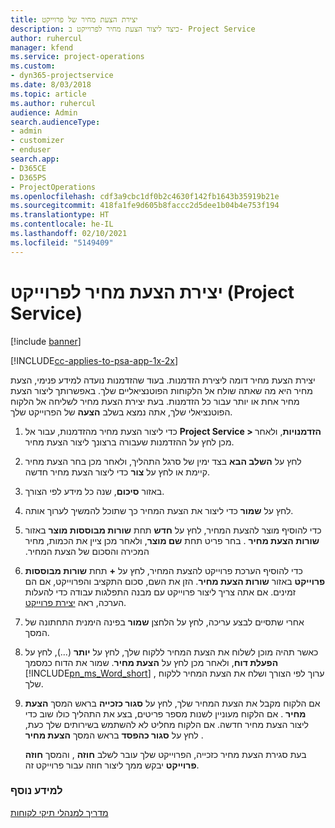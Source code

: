 ```yaml
---
title: יצירת הצעת מחיר של פרוייקט
description: כיצד ליצור הצעת מחיר לפרוייקט ב- Project Service
author: ruhercul
manager: kfend
ms.service: project-operations
ms.custom:
- dyn365-projectservice
ms.date: 8/03/2018
ms.topic: article
ms.author: ruhercul
audience: Admin
search.audienceType:
- admin
- customizer
- enduser
search.app:
- D365CE
- D365PS
- ProjectOperations
ms.openlocfilehash: cdf3a9cbc1df0b2c4630f142fb1643b35919b21e
ms.sourcegitcommit: 418fa1fe9d605b8faccc2d5dee1b04b4e753f194
ms.translationtype: HT
ms.contentlocale: he-IL
ms.lasthandoff: 02/10/2021
ms.locfileid: "5149409"
---
```

# <a name="create-a-project-quote-project-service"></a>יצירת הצעת מחיר לפרוייקט (Project Service)

[!include [banner](../includes/psa-now-project-operations.md)]

[!INCLUDE[cc-applies-to-psa-app-1x-2x](../includes/cc-applies-to-psa-app-1x-2x.md)]

יצירת הצעת מחיר דומה ליצירת הזדמנות. בעוד שהזדמנות נועדה למידע פנימי, הצעת מחיר היא מה שאתה שולח אל הלקוחות הפוטנציאליים שלך. באפשרותך ליצור הצעת מחיר אחת או יותר עבור כל הזדמנות. בעת יצירת הצעת מחיר לשליחה אל הלקוח הפוטנציאלי שלך, אתה נמצא בשלב **הצעה** של הפרוייקט שלך.  
  
1. כדי ליצור הצעת מחיר מהזדמנות, עבור אל **Project Service > הזדמנויות**, ולאחר מכן לחץ על ההזדמנות שעבורה ברצונך ליצור הצעת מחיר.  
  
2. לחץ על **השלב הבא** בצד ימין של סרגל התהליך, ולאחר מכן בחר הצעת מחיר קיימת או לחץ על **צור** כדי ליצור הצעת מחיר חדשה.  
  
3. באזור **סיכום**, שנה כל מידע לפי הצורך.  
  
4. לחץ על **שמור** כדי ליצור את הצעת המחיר כך שתוכל להמשיך לערוך אותה.  
  
5. כדי להוסיף מוצר להצעת המחיר, לחץ על **חדש** תחת **‏‫שורות מבוססות מוצר** באזור **שורות הצעת מחיר** . בחר פריט תחת **שם מוצר**, ולאחר מכן ציין את הכמות, מחיר המכירה ו‏‫הסכום של הצעת המחיר‬.  
  
6. כדי להוסיף הערכת פרוייקט להצעת המחיר, לחץ על **+** תחת **שורות מבוססות פרוייקט** באזור **שורות הצעת מחיר**. הזן את השם, סכום התקציב והפרוייקט, אם הם זמינים. אם אתה צריך ליצור פרוייקט עם מבנה התפלגות עבודה כדי להעלות הערכה, ראה [יצירת פרוייקט](../psa/create-project.md).  
  
7. אחרי שתסיים לבצע עריכה, לחץ על הלחצן **שמור** בפינה הימנית התחתונה של המסך.  
  
8. כאשר תהיה מוכן לשלוח את הצעת המחיר ללקוח שלך, לחץ על **יותר** (...), לחץ על **הפעלת דוח**, ולאחר מכן לחץ על **הצעת מחיר**. שמור את הדוח כמסמך [!INCLUDE[pn_ms_Word_short](../includes/pn-ms-word-short.md)] , ערוך לפי הצורך ושלח את הצעת המחיר ללקוח שלך.  
  
9. אם הלקוח מקבל את הצעת המחיר שלך, לחץ על **סגור כזכייה** בראש המסך **הצעת מחיר** . אם הלקוח מעוניין לשנות מספר פריטים, בצע את התהליך כולו שוב כדי ליצור הצעת מחיר חדשה. אם הלקוח מחליט לא להשתמש בשירותים שלך כעת, לחץ על **סגור כהפסד** בראש המסך **הצעת מחיר** .  
  
   בעת סגירת הצעת מחיר כזכייה, הפרוייקט שלך עובר לשלב **חוזה** , והמסך **חוזה פרוייקט** יבקש ממך ליצור חוזה עבור פרוייקט זה.  
  
### <a name="see-also"></a>למידע נוסף  
 [מדריך למנהלי תיקי לקוחות](../psa/account-manager-guide.md)
